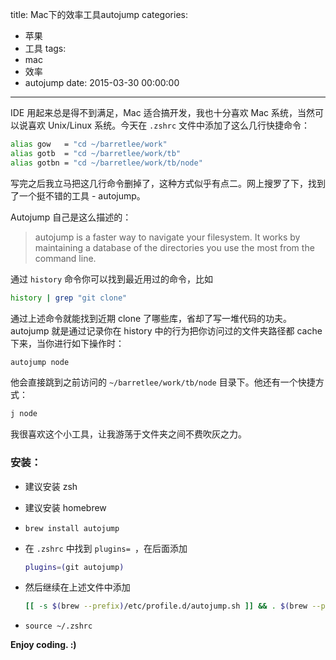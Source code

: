 title: Mac下的效率工具autojump
categories:
  - 苹果
  - 工具
tags:
  - mac
  - 效率
  - autojump
date: 2015-03-30 00:00:00
---


IDE 用起来总是得不到满足，Mac 适合搞开发，我也十分喜欢 Mac 系统，当然可以说喜欢 Unix/Linux 系统。今天在 `.zshrc` 文件中添加了这么几行快捷命令：


```bash
alias gow   = "cd ~/barretlee/work"
alias gotb  = "cd ~/barretlee/work/tb"
alias gotbn = "cd ~/barretlee/work/tb/node" 
```

写完之后我立马把这几行命令删掉了，这种方式似乎有点二。网上搜罗了下，找到了一个挺不错的工具 - autojump。

Autojump 自己是这么描述的：

> autojump  is  a  faster way to navigate your filesystem.  It works by maintaining a database of the directories you use the most from the command line.


通过 `history` 命令你可以找到最近用过的命令，比如

```bash
history | grep "git clone"
```

通过上述命令就能找到近期 clone 了哪些库，省却了写一堆代码的功夫。autojump 就是通过记录你在 history 中的行为把你访问过的文件夹路径都 cache 下来，当你进行如下操作时：

```bash
autojump node
```

他会直接跳到之前访问的 `~/barretlee/work/tb/node` 目录下。他还有一个快捷方式：

```bash
j node
```

我很喜欢这个小工具，让我游荡于文件夹之间不费吹灰之力。

### 安装：

- 建议安装 zsh
- 建议安装 homebrew
- `brew install autojump`
- 在 `.zshrc` 中找到 `plugins= `，在后面添加 

  ```bash
  plugins=(git autojump)
  ```
- 然后继续在上述文件中添加 

  ```bash
  [[ -s $(brew --prefix)/etc/profile.d/autojump.sh ]] && . $(brew --prefix)/etc/profile.d/autojump.s
  ```
- `source ~/.zshrc`

**Enjoy coding. :)**

